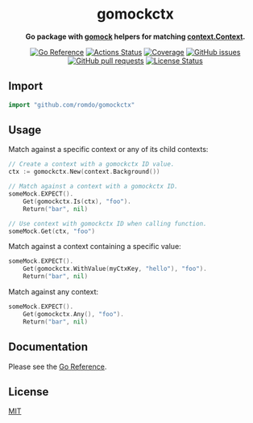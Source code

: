 <h1 align="center">
  gomockctx
</h1>

<p align="center">
  <strong>
    Go package with <a href="https://github.com/golang/mock">gomock</a> helpers
    for matching <a href="https://pkg.go.dev/context">context.Context</a>.
  </strong>
</p>

<p align="center">
  <a href="https://pkg.go.dev/github.com/romdo/gomockctx"><img src="https://img.shields.io/badge/%E2%80%8B-reference-387b97.svg?logo=go&logoColor=white" alt="Go Reference"></a>
  <a href="https://github.com/romdo/gomockctx/actions"><img src="https://img.shields.io/github/workflow/status/romdo/gomockctx/CI.svg?logo=github" alt="Actions Status"></a>
  <a href="https://codeclimate.com/github/romdo/gomockctx"><img src="https://img.shields.io/codeclimate/coverage/romdo/gomockctx.svg?logo=code%20climate" alt="Coverage"></a>
  <a href="https://github.com/romdo/gomockctx/issues"><img src="https://img.shields.io/github/issues-raw/romdo/gomockctx.svg?style=flat&logo=github&logoColor=white" alt="GitHub issues"></a>
  <a href="https://github.com/romdo/gomockctx/pulls"><img src="https://img.shields.io/github/issues-pr-raw/romdo/gomockctx.svg?style=flat&logo=github&logoColor=white" alt="GitHub pull requests"></a>
  <a href="https://github.com/romdo/gomockctx/blob/main/LICENSE"><img src="https://img.shields.io/github/license/romdo/gomockctx.svg?style=flat" alt="License Status"></a>
</p>

## Import

```go
import "github.com/romdo/gomockctx"
```

## Usage

Match against a specific context or any of its child contexts:

```go
// Create a context with a gomockctx ID value.
ctx := gomockctx.New(context.Background())

// Match against a context with a gomockctx ID.
someMock.EXPECT().
	Get(gomockctx.Is(ctx), "foo").
	Return("bar", nil)

// Use context with gomockctx ID when calling function.
someMock.Get(ctx, "foo")
```

Match against a context containing a specific value:

```go
someMock.EXPECT().
	Get(gomockctx.WithValue(myCtxKey, "hello"), "foo").
	Return("bar", nil)
```

Match against any context:

```go
someMock.EXPECT().
	Get(gomockctx.Any(), "foo").
	Return("bar", nil)
```

## Documentation

Please see the
[Go Reference](https://pkg.go.dev/github.com/romdo/gomockctx#section-documentation).

## License

[MIT](https://github.com/romdo/gomockctx/blob/main/LICENSE)

